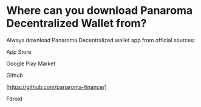 # Where can you download Panaroma Decentralized Wallet from?

Always download Panaroma Decentralized wallet app from official sources:

App Store



Google Play Market



Github

[https://github.com/panaroma-finance/]

Fdroid


